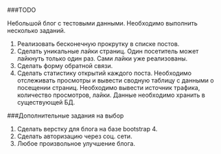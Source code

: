 ###TODO

Небольшой блог с тестовыми данными. Необходимо выполнить несколько заданий.

1. Реализовать бесконечную прокрутку в списке постов.
2. Сделать уникальные лайки страниц. Один посетитель может лайкнуть только один раз. Сами лайки уже реализованы.
3. Сделать форму обратной связи.
4. Сделать статистику открытий каждого поста. Необходимо отслеживать просмотры и вывести сводную таблицу с данными о посещении страниц. Необходимо вывести источник трафика, количество просмотров, лайки. Данные необходимо хранить в существующей БД.

###Дополнительные задания на выбор

1. Сделать верстку для блога на базе bootstrap 4.
2. Сделать авторизацию через соц. сети.
3. Любое произвольное улучшение блога.
